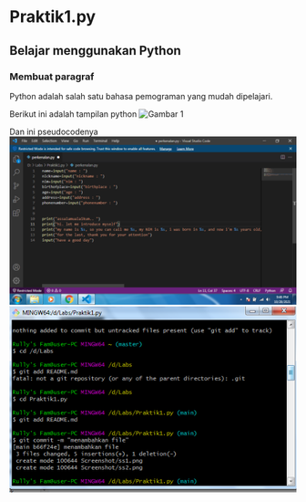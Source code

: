 # Praktik1.py
## Belajar menggunakan Python

### Membuat paragraf
Python adalah salah satu bahasa pemograman yang mudah dipelajari.

Berikut ini adalah tampilan python
![Gambar 1](https://github.com/Indirarully/Praktik1.py/Screenshot/ss2.png)

Dan ini pseudocodenya
![Gambar 2](screenshot/ss1.png)
![Gambar 3](screenshot/ss3.png)
